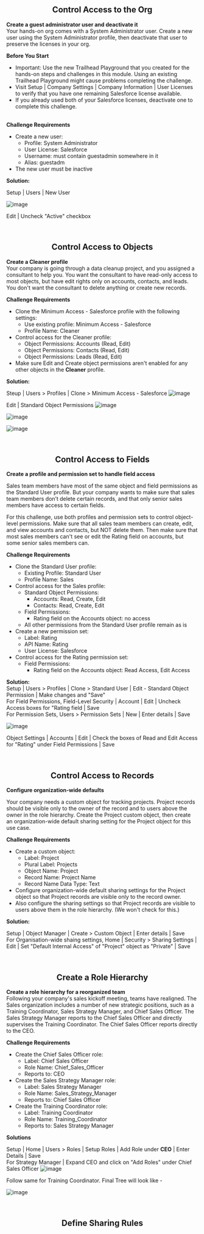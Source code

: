 <br>
<div> <h2 align=center> Control Access to the Org </h2>

<b> Create a guest administrator user and deactivate it </b><br>
Your hands-on org comes with a System Administrator user. Create a new user using the System Administrator profile, then deactivate that user to preserve the licenses in your org.

<b> Before You Start </b>
* Important: Use the new Trailhead Playground that you created for the hands-on steps and challenges in this module. Using an existing Trailhead Playground might cause problems completing the challenge.
* Visit Setup | Company Settings | Company Information | User Licenses to verify that you have one remaining Salesforce license available.
* If you already used both of your Salesforce licenses, deactivate one to complete this challenge.
<br>
<b> Challenge Requirements </b><br>

* Create a new user:
  * Profile: System Administrator
  * User License: Salesforce
  * Username: must contain guestadmin somewhere in it
  * Alias: guestadm
* The new user must be inactive

<b> Solution: </b>

Setup | Users | New User

![image](https://github.com/HargunaniHarsha/Customer-Relationship-Management/assets/90439153/e40bdbe7-8b64-4eb0-a1a7-0a2c44a808cf)

Edit | Uncheck "Active" checkbox

<br>
<h2 align=center> Control Access to Objects </h2>

<b> Create a Cleaner profile </b><br>
Your company is going through a data cleanup project, and you assigned a consultant to help you. You want the consultant to have read-only access to most objects, but have edit rights only on accounts, contacts, and leads. You don't want the consultant to delete anything or create new records.

<b> Challenge Requirements </b>
* Clone the Minimum Access - Salesforce profile with the following settings:
  * Use existing profile: Minimum Access - Salesforce
  * Profile Name: Cleaner
* Control access for the Cleaner profile:
  * Object Permissions: Accounts (Read, Edit)
  * Object Permissions: Contacts (Read, Edit)
  * Object Permissions: Leads (Read, Edit)
* Make sure Edit and Create object permissions aren't enabled for any other objects in the <b>Cleaner</b> profile.

<b> Solution: </b>

Steup | Users > Profiles | Clone > Minimum Access - Salesforce
![image](https://github.com/HargunaniHarsha/Customer-Relationship-Management/assets/90439153/c87433cb-83fb-4262-a613-d5875587415a)

Edit | Standard Object Permissions
![image](https://github.com/HargunaniHarsha/Customer-Relationship-Management/assets/90439153/137b3ec9-8ee8-4194-a51f-28beb6baad12)

![image](https://github.com/HargunaniHarsha/Customer-Relationship-Management/assets/90439153/b61577d8-b9e6-42ec-9afa-6685fdf9caee)

![image](https://github.com/HargunaniHarsha/Customer-Relationship-Management/assets/90439153/0d59be65-6593-4126-9bd8-6888797eca01)

<br>
<h2 align=center> Control Access to Fields </h2>

<b> Create a profile and permission set to handle field access </b>
<p> Sales team members have most of the same object and field permissions as the Standard User profile. But your company wants to make sure that sales team members don’t delete certain records, and that only senior sales members have access to certain fields.</p>
<p>For this challenge, use both profiles and permission sets to control object-level permissions. Make sure that all sales team members can create, edit, and view accounts and contacts, but NOT delete them. Then make sure that most sales members can't see or edit the Rating field on accounts, but some senior sales members can.</p>

<b> Challenge Requirements </b><br>
* Clone the Standard User profile:
  * Existing Profile: Standard User
  * Profile Name: Sales
* Control access for the Sales profile:
  * Standard Object Permissions:
    * Accounts: Read, Create, Edit
    * Contacts: Read, Create, Edit
  * Field Permissions:
    * Rating field on the Accounts object: no access
  * All other permissions from the Standard User profile remain as is
* Create a new permission set:
  * Label: Rating
  * API Name: Rating
  * User License: Salesforce
* Control access for the Rating permission set:
  * Field Permissions:
    * Rating field on the Accounts object: Read Access, Edit Access
   
<b> Solution: </b><br>
Setup | Users > Profiles | Clone > Standard User | Edit - Standard Object Permission | Make changes and "Save" <br> 
For Field Permissions, Field-Level Security | Account <View> | Edit | Uncheck Access boxes for "Rating field | Save <br>
For Permission Sets, Users > Permission Sets | New | Enter details | Save <br>

![image](https://github.com/HargunaniHarsha/Customer-Relationship-Management/assets/90439153/51a7d343-e5ff-45af-9523-bb538e31a8ce)

Object Settings | Accounts | Edit | Check the boxes of Read and Edit Access for "Rating" under Field Permissions | Save <br>

<br>
<h2 align=center> Control Access to Records </h2>

<b> Configure organization-wide defaults </b>
<p> Your company needs a custom object for tracking projects. Project records should be visible only to the owner of the record and to users above the owner in the role hierarchy. Create the Project custom object, then create an organization-wide default sharing setting for the Project object for this use case. </p>

<b> Challenge Requirements </b>
* Create a custom object:
  * Label: Project
  * Plural Label: Projects
  * Object Name: Project
  * Record Name: Project Name
  * Record Name Data Type: Text
* Configure organization-wide default sharing settings for the Project object so that Project records are visible only to the record owner.
* Also configure the sharing settings so that Project records are visible to users above them in the role hierarchy. (We won't check for this.)

<b> Solution: </b>

Setup | Object Manager | Create > Custom Object | Enter details | Save <br>
For Organisation-wide shaing settings, Home | Security > Sharing Settings | Edit | Set "Default Internal Access" of "Project" object as "Private" | Save <br>

<br>
<h2 align=center> Create a Role Hierarchy </h2>

<b> Create a role hierarchy for a reorganized team </b><br>
Following your company's sales kickoff meeting, teams have realigned. The Sales organization includes a number of new strategic positions, such as a Training Coordinator, Sales Strategy Manager, and Chief Sales Officer.
The Sales Strategy Manager reports to the Chief Sales Officer and directly supervises the Training Coordinator. The Chief Sales Officer reports directly to the CEO.

<b> Challenge Requirements </b><br>

* Create the Chief Sales Officer role:
  * Label: Chief Sales Officer
  * Role Name: Chief_Sales_Officer
  * Reports to: CEO
* Create the Sales Strategy Manager role:
  * Label: Sales Strategy Manager
  * Role Name: Sales_Strategy_Manager
  * Reports to: Chief Sales Officer
* Create the Training Coordinator role:
  * Label: Training Coordinator
  * Role Name: Training_Coordinator
  * Reports to: Sales Strategy Manager

<b> Solutions </b><br>

Setup | Home | Users > Roles | Setup Roles | Add Role under <b>CEO</b> | Enter Details | Save <br>
For Strategy Manager | Expand CEO and click on "Add Roles" under Chief Sales Officer
![image](https://github.com/HargunaniHarsha/Customer-Relationship-Management/assets/90439153/ee5d8fd8-5d58-4820-bf2c-1a7555d46980)

Follow same for Training Coordinator. Final Tree will look like - 

![image](https://github.com/HargunaniHarsha/Customer-Relationship-Management/assets/90439153/f85c3343-92f9-44ce-98a1-535da80c4575)

<br>
<h2 align=center> Define Sharing Rules </h2>

